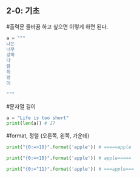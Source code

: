 ## 2-0: 기초
#출력문 줄바꿈 하고 싶으면 이렇게 하면 된다.
``` python
a = """
나는
너무 
강하
다
람 
쥐
렁
이

"""
```
#문자열 길이
``` python
a = "Life is too short"
print(len(a)) # 17
```
#format, 정렬 (오른쪽, 왼쪽, 가운데)

``` python
print("{0:=>10}".format('apple')) # =====apple

print("{0:=<10}".format('apple')) # apple=====

print("{0:=^11}".format('apple')) # ===apple===
```
